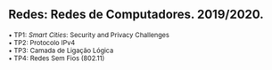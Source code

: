 ## **Redes**: Redes de Computadores. 2019/2020.
  <sub> •  TP1: *Smart Cities*: Security and Privacy Challenges </sub> \
  <sub> •  TP2: Protocolo IPv4 </sub> \
  <sub> •  TP3: Camada de Ligação Lógica </sub> \
  <sub> •  TP4: Redes Sem Fios (802.11) </sub>
